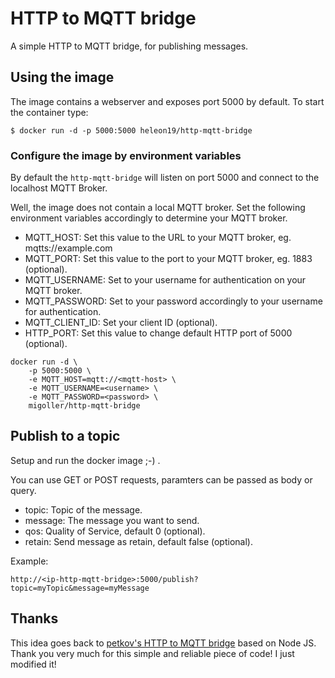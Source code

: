# HTTP to MQTT bridge

A simple HTTP to MQTT bridge, for publishing messages.

## Using the image
The image contains a webserver and exposes port 5000 by default. To start the container type:
```
$ docker run -d -p 5000:5000 heleon19/http-mqtt-bridge
```

### Configure the image by environment variables
By default the `http-mqtt-bridge` will listen on port 5000 and connect to the localhost MQTT Broker. 

Well, the image does not contain a local MQTT broker. Set the following environment variables accordingly to determine your MQTT broker.
* MQTT_HOST: Set this value to the URL to your MQTT broker, eg. mqtts://example.com
* MQTT_PORT: Set this value to the port to your MQTT broker, eg. 1883 (optional).
* MQTT_USERNAME: Set to your username for authentication on your MQTT broker.
* MQTT_PASSWORD: Set to your password accordingly to your username for authentication.
* MQTT_CLIENT_ID: Set your client ID (optional).
* HTTP_PORT: Set this value to change default HTTP port of 5000 (optional).

```
docker run -d \
    -p 5000:5000 \
    -e MQTT_HOST=mqtt://<mqtt-host> \
    -e MQTT_USERNAME=<username> \
    -e MQTT_PASSWORD=<password> \
    migoller/http-mqtt-bridge
```

## Publish to a topic
Setup and run the docker image ;-) .

You can use GET or POST requests, paramters can be passed as body or query.
* topic: Topic of the message.
* message: The message you want to send.
* qos: Quality of Service, default 0 (optional).
* retain: Send message as retain, default false (optional).

Example: 
```
http://<ip-http-mqtt-bridge>:5000/publish?topic=myTopic&message=myMessage
```

## Thanks

This idea goes back to [petkov's HTTP to MQTT bridge](https://github.com/petkov/http_to_mqtt) based on Node JS. Thank you very much for this simple and reliable piece of code! I just modified it!
